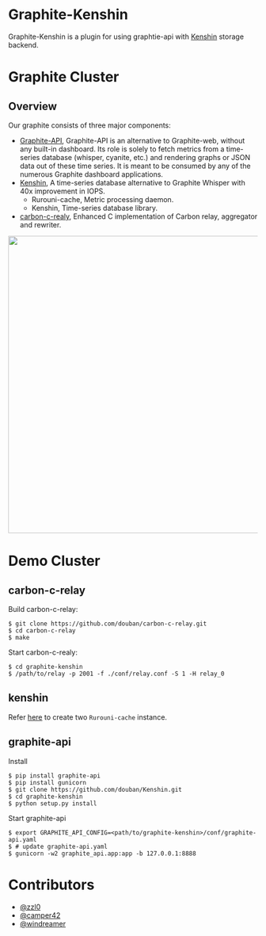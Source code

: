 Graphite-Kenshin
==================

Graphite-Kenshin is a plugin for using graphtie-api with [Kenshin](https://github.com/douban/Kenshin) storage backend.


Graphite Cluster
===================

Overview
-----------

Our graphite consists of three major components:

- [Graphite-API](https://graphite-api.readthedocs.io/en/latest/), Graphite-API is an alternative to Graphite-web, without any built-in dashboard. Its role is solely to fetch metrics from a time-series database (whisper, cyanite, etc.) and rendering graphs or JSON data out of these time series. It is meant to be consumed by any of the numerous Graphite dashboard applications.
- [Kenshin](https://github.com/douban/Kenshin.git), A time-series database alternative to Graphite Whisper with 40x improvement in IOPS.
    - Rurouni-cache, Metric processing daemon.
    - Kenshin, Time-series database library.
- [carbon-c-realy](https://github.com/douban/carbon-c-relay.git), Enhanced C implementation of Carbon relay, aggregator and rewriter.

<img src="/img/cluster.png" width="600"/>

Demo Cluster
===================

carbon-c-relay
-----------------

Build carbon-c-relay:

    $ git clone https://github.com/douban/carbon-c-relay.git
    $ cd carbon-c-relay
    $ make

Start carbon-c-realy:

    $ cd graphite-kenshin
    $ /path/to/relay -p 2001 -f ./conf/relay.conf -S 1 -H relay_0


kenshin
------------

Refer [here](https://github.com/douban/Kenshin#quick-start) to create two `Rurouni-cache` instance.

graphite-api
-----------------

Install

    $ pip install graphite-api
    $ pip install gunicorn
    $ git clone https://github.com/douban/Kenshin.git
    $ cd graphite-kenshin
    $ python setup.py install

Start graphite-api

    $ export GRAPHITE_API_CONFIG=<path/to/graphite-kenshin>/conf/graphite-api.yaml
    $ # update graphite-api.yaml
    $ gunicorn -w2 graphite_api.app:app -b 127.0.0.1:8888

Contributors
===================

- [@zzl0](https://github.com/zzl0)
- [@camper42](https://github.com/camper42)
- [@windreamer](https://github.com/windreamer)

